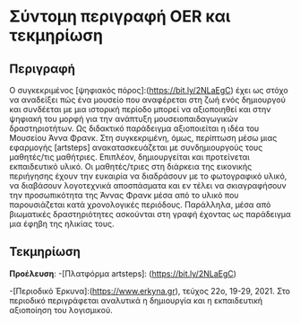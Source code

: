 # Σύντομη περιγραφή OER και τεκμηρίωση

## Περιγραφή
Ο συγκεκριμένος [ψηφιακός πόρος]:(https://bit.ly/2NLaEgC) έχει ως στόχο να αναδείξει πώς ένα μουσείο που αναφέρεται στη ζωή ενός δημιουργού και συνδέεται με μια ιστορική περίοδο μπορεί να αξιοποιηθεί και στην ψηφιακή του μορφή για την ανάπτυξη μουσειοπαιδαγωγικών δραστηριοτήτων. Ως διδακτικό παράδειγμα  αξιοποιείται η ιδέα του Μουσείου Άννα Φρανκ. Στη συγκεκριμένη, όμως, περίπτωση μέσω μιας εφαρμογής [artsteps] ανακατασκευάζεται με συνδημιουργούς τους μαθητές/τις μαθήτριες. Επιπλέον, δημιουργείται και προτείνεται εκπαιδευτικό υλικό. Οι μαθητές/τριες στη διάρκεια της εικονικής περιήγησης έχουν την ευκαιρία να διαδράσουν με το φωτογραφικό υλικό, να διαβάσουν λογοτεχνικά αποσπάσματα και εν τέλει να σκιαγραφήσουν την προσωπικότητα της Άννας Φρανκ μέσα από το υλικό που παρουσιάζεται κατά χρονολογικές περιόδους. Παράλληλα, μέσα από βιωματικές δραστηριότητες ασκούνται στη γραφή έχοντας ως παράδειγμα μια έφηβη της ηλικίας τους.

## Τεκμηρίωση
**Προέλευση**: -[Πλατφόρμα artsteps]: (https://bit.ly/2NLaEgC)

-[Περιοδικό Έρκυνα]:(https://www.erkyna.gr), τεύχος 22ο, 19-29, 2021. Στο περιοδικό περιγράφεται αναλυτικά η δημιουργία και η εκπαιδευτική αξιοποίηση του λογισμικού.

